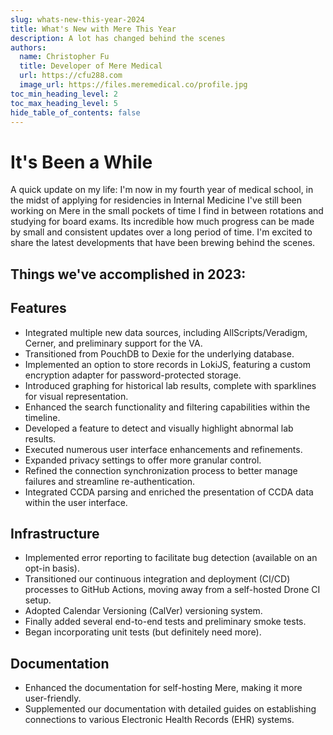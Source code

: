 ```yaml
---
slug: whats-new-this-year-2024
title: What's New with Mere This Year
description: A lot has changed behind the scenes
authors:
  name: Christopher Fu
  title: Developer of Mere Medical
  url: https://cfu288.com
  image_url: https://files.meremedical.co/profile.jpg
toc_min_heading_level: 2
toc_max_heading_level: 5
hide_table_of_contents: false
---
```


# It's Been a While

A quick update on my life: I'm now in my fourth year of medical school, in the midst of applying for residencies in Internal Medicine I've still been working on Mere in the small pockets of time I find in between rotations and studying for board exams. Its incredible how much progress can be made by small and consistent updates over a long period of time. I'm excited to share the latest developments that have been brewing behind the scenes.

<!--truncate-->

## Things we've accomplished in 2023:

## Features

- Integrated multiple new data sources, including AllScripts/Veradigm, Cerner, and preliminary support for the VA.
- Transitioned from PouchDB to Dexie for the underlying database.
- Implemented an option to store records in LokiJS, featuring a custom encryption adapter for password-protected storage.
- Introduced graphing for historical lab results, complete with sparklines for visual representation.
- Enhanced the search functionality and filtering capabilities within the timeline.
- Developed a feature to detect and visually highlight abnormal lab results.
- Executed numerous user interface enhancements and refinements.
- Expanded privacy settings to offer more granular control.
- Refined the connection synchronization process to better manage failures and streamline re-authentication.
- Integrated CCDA parsing and enriched the presentation of CCDA data within the user interface.

## Infrastructure

- Implemented error reporting to facilitate bug detection (available on an opt-in basis).
- Transitioned our continuous integration and deployment (CI/CD) processes to GitHub Actions, moving away from a self-hosted Drone CI setup.
- Adopted Calendar Versioning (CalVer) versioning system.
- Finally added several end-to-end tests and preliminary smoke tests.
- Began incorporating unit tests (but definitely need more).

## Documentation

- Enhanced the documentation for self-hosting Mere, making it more user-friendly.
- Supplemented our documentation with detailed guides on establishing connections to various Electronic Health Records (EHR) systems.
